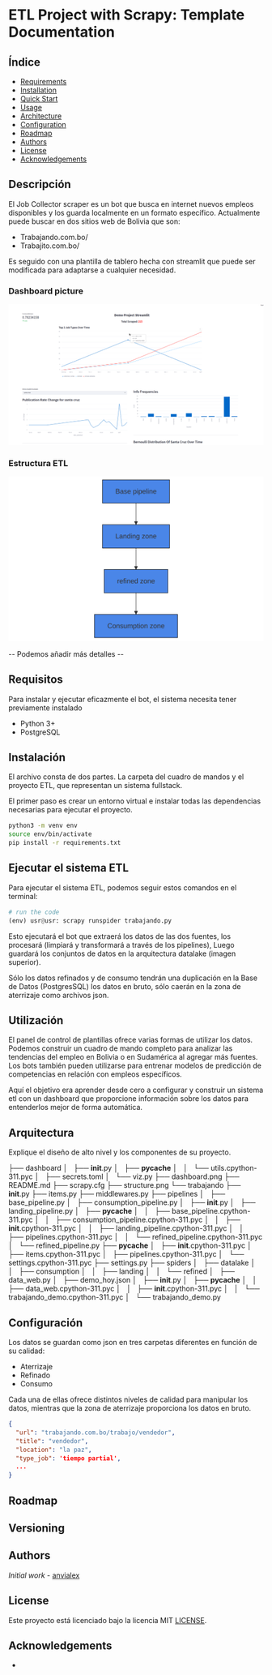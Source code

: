 # ETL Project with Scrapy: Template Documentation  

 ## Índice 

- [Requirements](#requirements)
- [Installation](#installation)
- [Quick Start](#quick-start)
- [Usage](#usage)
- [Architecture](#architecture)
- [Configuration](#configuration)
- [Roadmap](#roadmap)
- [Authors](#authors)
- [License](#license)
- [Acknowledgements](#acknowledgements)

## Descripción
 
El Job Collector scraper es un bot que busca en internet nuevos empleos disponibles y los guarda localmente en un formato específico.
Actualmente puede buscar en dos sitios web de Bolivia que son:
- Trabajando.com.bo/ 
- Trabajito.com.bo/

Es seguido con una plantilla de tablero hecha con streamlit que puede ser modificada para adaptarse a cualquier necesidad. 

### Dashboard picture
![dashboard](./dashboard.png)

### Estructura ETL  
![project](./structure.png)

-- Podemos añadir más detalles --

## Requisitos 

Para instalar y ejecutar eficazmente el bot, el sistema necesita tener previamente instalado 
 
- Python 3+
- PostgreSQL 


## Instalación 

El archivo consta de dos partes. La carpeta del cuadro de mandos y el proyecto ETL, que representan un sistema fullstack. 

El primer paso es crear un entorno virtual e instalar todas las dependencias necesarias para ejecutar el proyecto.


```bash
python3 -m venv env
source env/bin/activate
pip install -r requirements.txt 

```

## Ejecutar el sistema ETL 

Para ejecutar el sistema ETL, podemos seguir estos comandos en el terminal: 


```python
# run the code 
(env) usr@usr: scrapy runspider trabajando.py
```

Esto ejecutará el bot que extraerá los datos de las dos fuentes, los procesará (limpiará y transformará a través de los pipelines), Luego guardará los 
conjuntos de datos en la arquitectura datalake (imagen superior).

Sólo los datos refinados y de consumo tendrán una duplicación en la Base de Datos (PostgresSQL) los datos en bruto, sólo caerán en la zona de aterrizaje como archivos json.

## Utilización 

El panel de control de plantillas ofrece varias formas de utilizar los datos. Podemos construir un cuadro de mando completo para analizar las tendencias del empleo en Bolivia o en Sudamérica al agregar más 
fuentes. Los bots también pueden utilizarse para entrenar modelos de predicción de competencias en relación con empleos específicos. 

Aquí el objetivo era aprender desde cero a configurar y construir un sistema etl con un dashboard que proporcione información sobre los datos para entenderlos mejor de forma automática.


## Arquitectura
 
Explique el diseño de alto nivel y los componentes de su proyecto.


├── dashboard
│   ├── __init__.py
│   ├── __pycache__
│   │   └── utils.cpython-311.pyc
│   ├── secrets.toml
│   └── viz.py
├── dashboard.png
├── README.md
├── scrapy.cfg
├── structure.png
└── trabajando
    ├── __init__.py
    ├── items.py
    ├── middlewares.py
    ├── pipelines
    │   ├── base_pipeline.py
    │   ├── consumption_pipeline.py
    │   ├── __init__.py
    │   ├── landing_pipeline.py
    │   ├── __pycache__
    │   │   ├── base_pipeline.cpython-311.pyc
    │   │   ├── consumption_pipeline.cpython-311.pyc
    │   │   ├── __init__.cpython-311.pyc
    │   │   ├── landing_pipeline.cpython-311.pyc
    │   │   ├── pipelines.cpython-311.pyc
    │   │   └── refined_pipeline.cpython-311.pyc
    │   └── refined_pipeline.py
    ├── __pycache__
    │   ├── __init__.cpython-311.pyc
    │   ├── items.cpython-311.pyc
    │   ├── pipelines.cpython-311.pyc
    │   └── settings.cpython-311.pyc
    ├── settings.py
    ├── spiders
    │   ├── datalake
    │   │   ├── consumption
    │   │   ├── landing
    │   │   └── refined
    │   ├── data_web.py
    │   ├── demo_hoy.json
    │   ├── __init__.py
    │   ├── __pycache__
    │   │   ├── data_web.cpython-311.pyc
    │   │   ├── __init__.cpython-311.pyc
    │   │   └── trabajando_demo.cpython-311.pyc
    │   └── trabajando_demo.py


## Configuración 

Los datos se guardan como json en tres carpetas diferentes en función de su calidad: 

- Aterrizaje 
- Refinado
- Consumo

Cada una de ellas ofrece distintos niveles de calidad para manipular los datos, mientras que la zona de aterrizaje proporciona los datos en bruto.

```json
{
  "url": "trabajando.com.bo/trabajo/vendedor",
  "title": "vendedor",
  "location": "la paz",
  "type_job": 'tiempo partial',
  ...
}
```

## Roadmap

## Versioning

## Authors

*Initial work* - [anvialex](https://github.com/anvix9)

## License

Este proyecto está licenciado bajo la licencia MIT [LICENSE](https://choosealicense.com/licenses/mit/).

## Acknowledgements

*
